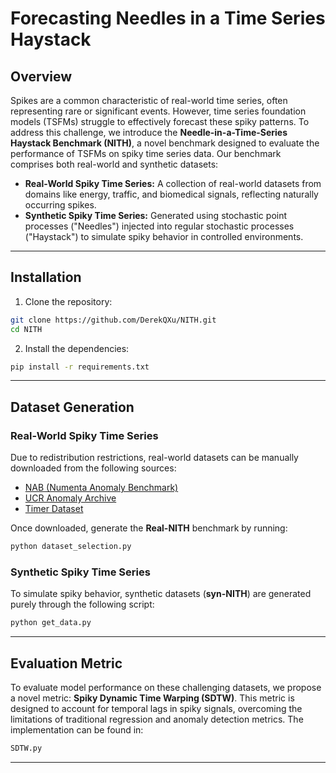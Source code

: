 # Forecasting Needles in a Time Series Haystack

## Overview
Spikes are a common characteristic of real-world time series, often representing rare or significant events. However, time series foundation models (TSFMs) struggle to effectively forecast these spiky patterns. To address this challenge, we introduce the **Needle-in-a-Time-Series Haystack Benchmark (NITH)**, a novel benchmark designed to evaluate the performance of TSFMs on spiky time series data. Our benchmark comprises both real-world and synthetic datasets:

- **Real-World Spiky Time Series:** A collection of real-world datasets from domains like energy, traffic, and biomedical signals, reflecting naturally occurring spikes.
- **Synthetic Spiky Time Series:** Generated using stochastic point processes ("Needles") injected into regular stochastic processes ("Haystack") to simulate spiky behavior in controlled environments.

---

## Installation

1. Clone the repository:
```bash
git clone https://github.com/DerekQXu/NITH.git
cd NITH
```

2. Install the dependencies:
```bash
pip install -r requirements.txt
```

---

## Dataset Generation

### Real-World Spiky Time Series
Due to redistribution restrictions, real-world datasets can be manually downloaded from the following sources:

- [NAB (Numenta Anomaly Benchmark)](https://github.com/numenta/NAB)
- [UCR Anomaly Archive](https://paperswithcode.com/dataset/ucr-anomaly-archive)
- [Timer Dataset](https://thuml.github.io/timer/)

Once downloaded, generate the **Real-NITH** benchmark by running:
```bash
python dataset_selection.py
```

### Synthetic Spiky Time Series
To simulate spiky behavior, synthetic datasets (**syn-NITH**) are generated purely through the following script:
```bash
python get_data.py
```

---

## Evaluation Metric

To evaluate model performance on these challenging datasets, we propose a novel metric: **Spiky Dynamic Time Warping (SDTW)**. This metric is designed to account for temporal lags in spiky signals, overcoming the limitations of traditional regression and anomaly detection metrics. The implementation can be found in:
```bash
SDTW.py
```




---
